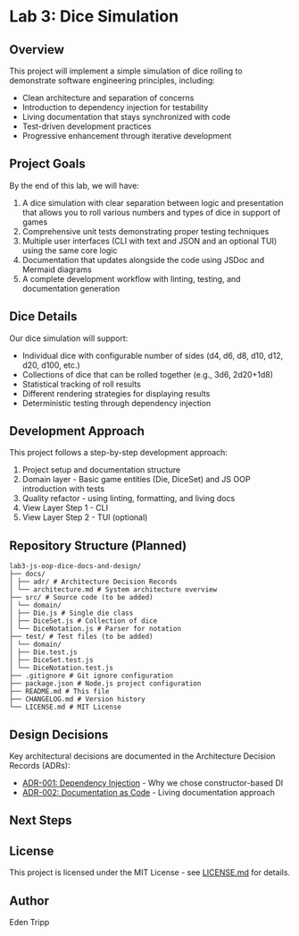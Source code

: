 # Lab 3: Dice Simulation
## Overview
This project will implement a simple simulation of dice rolling to demonstrate
software engineering principles, including:
- Clean architecture and separation of concerns
- Introduction to dependency injection for testability
- Living documentation that stays synchronized with code
- Test-driven development practices
- Progressive enhancement through iterative development
## Project Goals
By the end of this lab, we will have:
1. A dice simulation with clear separation between logic and presentation that allows
   you to roll various numbers and types of dice in support of games
2. Comprehensive unit tests demonstrating proper testing techniques
3. Multiple user interfaces (CLI with text and JSON and an optional TUI) using the
   same core logic
4. Documentation that updates alongside the code using JSDoc and Mermaid diagrams
5. A complete development workflow with linting, testing, and documentation generation
## Dice Details
Our dice simulation will support:
- Individual dice with configurable number of sides (d4, d6, d8, d10, d12, d20, d100,
  etc.)
- Collections of dice that can be rolled together (e.g., 3d6, 2d20+1d8)
- Statistical tracking of roll results
- Different rendering strategies for displaying results
- Deterministic testing through dependency injection
## Development Approach
This project follows a step-by-step development approach:
1. Project setup and documentation structure
2. Domain layer - Basic game entities (Die, DiceSet) and JS OOP introduction with
   tests
3. Quality refactor - using linting, formatting, and living docs
4. View Layer Step 1 - CLI
5. View Layer Step 2 - TUI (optional)
## Repository Structure (Planned)
```
lab3-js-oop-dice-docs-and-design/
├── docs/
│ ├── adr/ # Architecture Decision Records
│ └── architecture.md # System architecture overview
├── src/ # Source code (to be added)
│ └── domain/
│ ├── Die.js # Single die class
│ ├── DiceSet.js # Collection of dice
│ └── DiceNotation.js # Parser for notation
├── test/ # Test files (to be added)
│ └── domain/
│ ├── Die.test.js
│ ├── DiceSet.test.js
│ └── DiceNotation.test.js
├── .gitignore # Git ignore configuration
├── package.json # Node.js project configuration
├── README.md # This file
├── CHANGELOG.md # Version history
└── LICENSE.md # MIT License
```
## Design Decisions
Key architectural decisions are documented in the Architecture Decision Records
(ADRs):
- [ADR-001: Dependency Injection](docs/adr/001-dependency-injection.md) - Why we chose
  constructor-based DI
- [ADR-002: Documentation as Code](docs/adr/002-documentation-as-code.md) - Living
  documentation approach
## Next Steps
## License
This project is licensed under the MIT License - see [LICENSE.md](LICENSE.md) for
details.
## Author
Eden Tripp